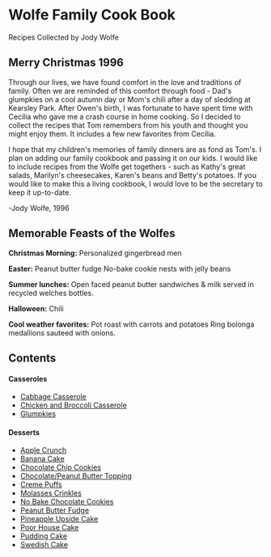 # Wolfe Family Cook Book
Recipes Collected by Jody Wolfe


## Merry Christmas 1996
Through our lives, we have found comfort in the love and traditions of family.
Often we are reminded of this comfort through food - Dad's glumpkies on a cool
autumn day or Mom's chili after a day of sledding at Kearsley Park. After Owen's
birth, I was fortunate to have spent time with Cecilia who gave me a crash course
in home cooking. So I decided to collect the recipes that Tom remembers from his
youth and thought you might enjoy them. It includes a few new favorites from Cecilia.

I hope that my children's memories of family dinners are as fond as Tom's. I
plan on adding our family cookbook and passing it on our kids. I would like to
include recipes from the Wolfe get togethers - such as Kathy's great salads,
Marilyn's cheesecakes, Karen's beans and Betty's potatoes. If you would like to
make this a living cookbook, I would love to be the secretary to keep it up-to-date.

-Jody Wolfe, 1996


## Memorable Feasts of the Wolfes
**Christmas Morning:**
  Personalized gingerbread men

**Easter:**
  Peanut butter fudge
  No-bake cookie nests with jelly beans

**Summer lunches:**
  Open faced peanut butter sandwiches & milk served in recycled welches bottles.

**Halloween:**
  Chili

**Cool weather favorites:**
    Pot roast with carrots and potatoes
    Ring bolonga medallions sauteed with onions.

## Contents

#### Casseroles
* [Cabbage Casserole](https://github.com/parry-drew/Cooking/blob/master/CabbgeCasserole.md)
* [Chicken and Broccoli Casserole](https://github.com/parry-drew/Cooking/blob/master/ChickenBroccoliCasserole.md)
* [Glumpkies](https://github.com/parry-drew/Cooking/blob/master/Glumpkies.md)

#### Desserts
* [Apple Crunch](https://github.com/parry-drew/Cooking/blob/master/AppleCrunch.md)
* [Banana Cake](https://github.com/parry-drew/Cooking/blob/master/BananaCake.md)
* [Chocolate Chip Cookies](https://github.com/parry-drew/Cooking/blob/master/ChocolateChipCookies.md)
* [Chocolate/Peanut Butter Topping](https://github.com/parry-drew/Cooking/blob/master/CChocolate/PeanutButterTopping.md)
* [Creme Puffs](https://github.com/parry-drew/Cooking/blob/master/CChocolate/CremePuffs.md)
* [Molasses Crinkles](https://github.com/parry-drew/Cooking/blob/master/MolassesCrinkles.md)
* [No Bake Chocolate Cookies](https://github.com/parry-drew/Cooking/blob/master/NoBakeChocolateCookies.md)
* [Peanut Butter Fudge](https://github.com/parry-drew/Cooking/blob/master/PeanutButterFudge.md)
* [Pineapple Upside Cake](https://github.com/parry-drew/Cooking/blob/master/PineappleUpsideCake.md)
* [Poor House Cake](https://github.com/parry-drew/Cooking/blob/master/PoorHouseCake.md)
* [Pudding Cake](https://github.com/parry-drew/Cooking/blob/master/PuddingCake.md)
* [Swedish Cake](https://github.com/parry-drew/Cooking/blob/master/SwedishCake.md)
